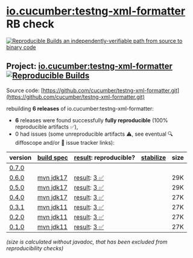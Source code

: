 [io.cucumber:testng-xml-formatter](https://central.sonatype.com/artifact/io.cucumber/testng-xml-formatter/versions) RB check
=======

[![Reproducible Builds](https://reproducible-builds.org/images/logos/rb.svg) an independently-verifiable path from source to binary code](https://reproducible-builds.org/)

## Project: [io.cucumber:testng-xml-formatter](https://central.sonatype.com/artifact/io.cucumber/testng-xml-formatter/versions) [![Reproducible Builds](https://img.shields.io/endpoint?url=https://raw.githubusercontent.com/jvm-repo-rebuild/reproducible-central/master/content/io/cucumber/testng-xml-formatter/badge.json)](https://github.com/jvm-repo-rebuild/reproducible-central/blob/master/content/io/cucumber/testng-xml-formatter/README.md)

Source code: [https://github.com/cucumber/testng-xml-formatter.git](https://github.com/cucumber/testng-xml-formatter.git)

rebuilding **6 releases** of io.cucumber:testng-xml-formatter:
- **6** releases were found successfully **fully reproducible** (100% reproducible artifacts :white_check_mark:),
- 0 had issues (some unreproducible artifacts :warning:, see eventual :mag: diffoscope and/or :memo: issue tracker links):

| version | [build spec](/BUILDSPEC.md) | [result](https://reproducible-builds.org/docs/jvm/): reproducible? | [stabilize](https://github.com/google/oss-rebuild/blob/main/cmd/stabilize/README.md) | size |
| -- | --------- | ------ | ------ | -- |
| [0.7.0](https://central.sonatype.com/artifact/io.cucumber/testng-xml-formatter/0.7.0/pom) | | | |
| [0.6.0](https://central.sonatype.com/artifact/io.cucumber/testng-xml-formatter/0.6.0/pom) | [mvn jdk17](testng-xml-formatter-0.6.0.buildspec) | [result](testng-xml-formatter-0.6.0.buildinfo): [3 :white_check_mark: ](testng-xml-formatter-0.6.0.buildcompare) | | 29K |
| [0.5.0](https://central.sonatype.com/artifact/io.cucumber/testng-xml-formatter/0.5.0/pom) | [mvn jdk17](testng-xml-formatter-0.5.0.buildspec) | [result](testng-xml-formatter-0.5.0.buildinfo): [3 :white_check_mark: ](testng-xml-formatter-0.5.0.buildcompare) | | 29K |
| [0.4.0](https://central.sonatype.com/artifact/io.cucumber/testng-xml-formatter/0.4.0/pom) | [mvn jdk17](testng-xml-formatter-0.4.0.buildspec) | [result](testng-xml-formatter-0.4.0.buildinfo): [3 :white_check_mark: ](testng-xml-formatter-0.4.0.buildcompare) | | 27K |
| [0.3.1](https://central.sonatype.com/artifact/io.cucumber/testng-xml-formatter/0.3.1/pom) | [mvn jdk11](testng-xml-formatter-0.3.1.buildspec) | [result](testng-xml-formatter-0.3.1.buildinfo): [3 :white_check_mark: ](testng-xml-formatter-0.3.1.buildcompare) | | 27K |
| [0.2.0](https://central.sonatype.com/artifact/io.cucumber/testng-xml-formatter/0.2.0/pom) | [mvn jdk11](testng-xml-formatter-0.2.0.buildspec) | [result](testng-xml-formatter-0.2.0.buildinfo): [3 :white_check_mark: ](testng-xml-formatter-0.2.0.buildcompare) | | 27K |
| [0.1.0](https://central.sonatype.com/artifact/io.cucumber/testng-xml-formatter/0.1.0/pom) | [mvn jdk11](testng-xml-formatter-0.1.0.buildspec) | [result](testng-xml-formatter-0.1.0.buildinfo): [3 :white_check_mark: ](testng-xml-formatter-0.1.0.buildcompare) | | 27K |

<i>(size is calculated without javadoc, that has been excluded from reproducibility checks)</i>
